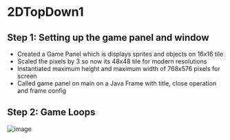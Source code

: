 # 2DTopDown1

## Step 1: Setting up the game panel and window
- Created a Game Panel which is displays sprites and objects on 16x16 tile
- Scaled the pixels by 3 so now its 48x48 tile for modern resolutions
- Instantiated maximum height and maximum width of 768x576 pixels for screen
- Called game panel on main on a Java Frame with title, close operation and frame config

## Step 2: Game Loops
![image](https://github.com/user-attachments/assets/81862dda-a8c6-401a-9b81-b96d406459f2)
